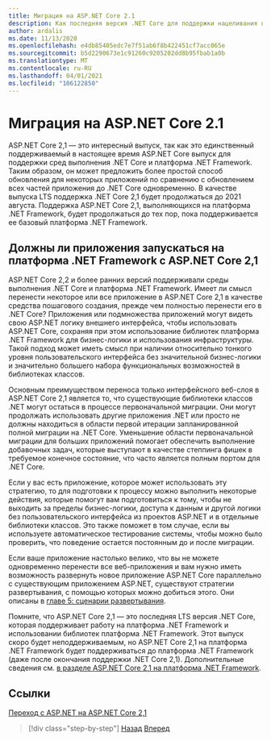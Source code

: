 ```yaml
---
title: Миграция на ASP.NET Core 2.1
description: Как последняя версия .NET Core для поддержки нацеливания платформа .NET Framework среды выполнения, выполняет миграцию на .NET Core 2,1 в качестве промежуточного шага в некоторых планах миграции приложений?
author: ardalis
ms.date: 11/13/2020
ms.openlocfilehash: e4db85405edc7e7f51ab6f8b422451cf7acc065e
ms.sourcegitcommit: b5d2290673e1c91260c9205202dd8b95fbab1a0b
ms.translationtype: MT
ms.contentlocale: ru-RU
ms.lasthandoff: 04/01/2021
ms.locfileid: "106122850"
---
```

# <a name="migrate-to-aspnet-core-21"></a>Миграция на ASP.NET Core 2.1

ASP.NET Core 2,1 — это интересный выпуск, так как это единственный поддерживаемый в настоящее время ASP.NET Core выпуск для поддержки сред выполнения .NET Core и платформа .NET Framework. Таким образом, он может предложить более простой способ обновления для некоторых приложений по сравнению с обновлением всех частей приложения до .NET Core одновременно. В качестве выпуска LTS поддержка .NET Core 2,1 будет продолжаться до 2021 августа. Поддержка ASP.NET Core 2,1, выполняющихся на платформа .NET Framework, будет продолжаться до тех пор, пока поддерживается ее базовый платформа .NET Framework.

## <a name="should-apps-run-on-net-framework-with-aspnet-core-21"></a>Должны ли приложения запускаться на платформа .NET Framework с ASP.NET Core 2,1

ASP.NET Core 2,2 и более ранних версий поддерживали среды выполнения .NET Core и платформа .NET Framework. Имеет ли смысл перенести некоторое или все приложение в ASP.NET Core 2,1 в качестве средства пошагового создания, прежде чем полностью перенести его в .NET Core? Приложения или подмножества приложений могут видеть свою ASP.NET логику внешнего интерфейса, чтобы использовать ASP.NET Core, сохраняя при этом использование библиотек платформа .NET Framework для бизнес-логики и использования инфраструктуры. Такой подход может иметь смысл при наличии относительно тонкого уровня пользовательского интерфейса без значительной бизнес-логики и значительно большего набора функциональных возможностей в библиотеках классов.

Основным преимуществом переноса только интерфейсного веб-слоя в ASP.NET Core 2,1 является то, что существующие библиотеки классов .NET могут остаться в процессе первоначальной миграции. Они могут продолжать использовать другие приложения .NET или просто не должны находиться в области первой итерации запланированной полной миграции на .NET Core. Уменьшение области первоначальной миграции для больших приложений помогает обеспечить выполнение добавочных задач, которые выступают в качестве степпинга фишек в требуемое конечное состояние, что часто является полным портом для .NET Core.

Если у вас есть приложение, которое может использовать эту стратегию, то для подготовки к процессу можно выполнить некоторые действия, которые помогут вам подготовиться к тому, чтобы не выходить за пределы бизнес-логики, доступа к данным и другой логики без пользовательского интерфейса из проектов ASP.NET и в отдельные библиотеки классов. Это также поможет в том случае, если вы используете автоматическое тестирование системы, чтобы можно было проверить, что поведение остается постоянным до и после миграции.

Если ваше приложение настолько велико, что вы не можете одновременно перенести все веб-приложения и вам нужно иметь возможность развернуть новое приложение ASP.NET Core параллельно с существующим приложением ASP.NET, существуют стратегии развертывания, с помощью которых можно добиться этого. Они описаны в [главе 5: сценарии развертывания](deployment-scenarios.md).

Помните, что ASP.NET Core 2,1 — это последняя LTS версия .NET Core, которая поддерживает работу на платформа .NET Framework и использовании библиотек платформа .NET Framework. Этот выпуск скоро будет неподдерживаемым, но ASP.NET Core 2,1 на платформа .NET Framework будет поддерживаться до платформа .NET Framework (даже после окончания поддержки .NET Core 2,1). Дополнительные сведения см. [в разделе ASP.NET Core 2,1 на платформа .NET Framework](https://dotnet.microsoft.com/platform/support/policy/dotnet-core).

## <a name="references"></a>Ссылки

[Переход с ASP.NET на ASP.NET Core 2,1](/aspnet/core/migration/proper-to-2x/?preserve-view=true&view=aspnetcore-2.1)

>[!div class="step-by-step"]
>[Назад](migration-considerations.md)
>[Вперед](choose-net-core-version.md)
